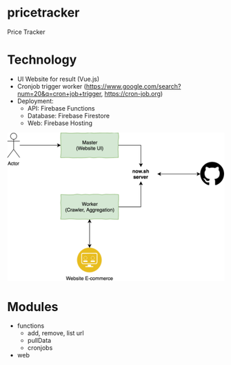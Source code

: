 # pricetracker
Price Tracker

# Technology

- UI Website for result (Vue.js)
- Cronjob trigger worker (https://www.google.com/search?num=20&q=cron+job+trigger, https://cron-job.org)
- Deployment:
	+ API: Firebase Functions
	+ Database: Firebase Firestore
	+ Web: Firebase Hosting

![](price-tracker.png)

# Modules

- functions
	+ add, remove, list url
	+ pullData
	+ cronjobs
- web